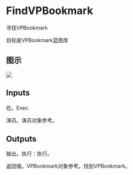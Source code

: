 # FindVPBookmark

寻找VPBookmark

目标是VPBookmark蓝图库

## 图示

![]($-20221218-18115698.png)

## Inputs

在。Exec.

演员。演员对象参考。 

## Outputs

输出。执行：执行。

返回值。VPBookmark对象参考。找到VPBookmark。
